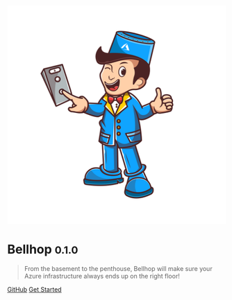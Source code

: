<!-- _coverpage.md -->

![logo](./images/logo.png ':size=33%')

# Bellhop <small>0.1.0</small>

> From the basement to the penthouse, Bellhop will make sure your Azure infrastructure always ends up on the right floor!

[GitHub](https://github.com/CloudViking/openhack-autoscale)
[Get Started](./README.md)